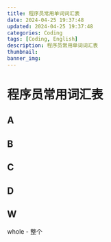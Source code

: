 ```yaml
---
title: 程序员常用单词词汇表
date: 2024-04-25 19:37:48
updated: 2024-04-25 19:37:48
categories: Coding
tags: [Coding, English]
description: 程序员常用单词词汇表
thumbnail: 
banner_img: 
---
```


# 程序员常用词汇表

## A

## B

## C

## D

## W

whole - 整个
